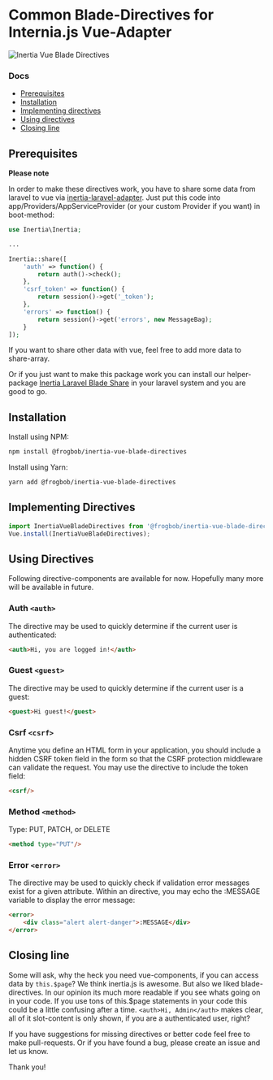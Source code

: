 # Common Blade-Directives for Internia.js Vue-Adapter

![Inertia Vue Blade Directives](http://api.devbar.ultrabold.de/github?text=Inertia.js%20Vue%20Blade-Directives)

### Docs

* [Prerequisites](#prerequisites)
* [Installation](#installation)
* [Implementing directives](#implementing-directives)
* [Using directives](#using-directives)
* [Closing line](#closing-line)

## Prerequisites

**Please note**

In order to make these directives work, you have to share some data from laravel to vue via [inertia-laravel-adapter]().
Just put this code into app/Providers/AppServiceProvider (or your custom Provider if you want) in boot-method:

~~~php
use Inertia\Inertia;

...

Inertia::share([
    'auth' => function() {
        return auth()->check();
    },
    'csrf_token' => function() {
        return session()->get('_token');
    },
    'errors' => function() {
        return session()->get('errors', new MessageBag);
    }
]);

~~~

If you want to share other data with vue, feel free to add more data to share-array.

Or if you just want to make this package work you can install our helper-package [Inertia Laravel Blade Share](https://github.com/frogbob/inertia-laravel-blade-share) in your laravel system and you are good to go.

## Installation

Install using NPM:

~~~sh
npm install @frogbob/inertia-vue-blade-directives
~~~

Install using Yarn:

~~~sh
yarn add @frogbob/inertia-vue-blade-directives
~~~

## Implementing Directives

~~~js
import InertiaVueBladeDirectives from '@frogbob/inertia-vue-blade-directives'
Vue.install(InertiaVueBladeDirectives);
~~~

## Using Directives

Following directive-components are available for now.
Hopefully many more will be available in future.

### Auth `<auth>`
The <auth> directive may be used to quickly determine if the current user is authenticated:

~~~html
<auth>Hi, you are logged in!</auth>
~~~


### Guest `<guest>`
The <guest> directive may be used to quickly determine if the current user is a guest:
~~~html
<guest>Hi guest!</guest>
~~~

### Csrf `<csrf>`
Anytime you define an HTML form in your application, you should include a hidden CSRF token field in the form so that 
the CSRF protection middleware can validate the request. You may use the <csrf> directive to include the token field:
~~~html
<csrf/>
~~~

### Method `<method>`
Type: PUT, PATCH, or DELETE
~~~html
<method type="PUT"/>
~~~

### Error `<error>`
The <error> directive may be used to quickly check if validation error messages exist for a given attribute.
Within an <error> directive, you may echo the :MESSAGE variable to display the error message:
~~~html
<error>
    <div class="alert alert-danger">:MESSAGE</div>
</error>
~~~

## Closing line
Some will ask, why the heck you need vue-components, if you can access data by ```this.$page```?
We think inertia.js is awesome. But also we liked blade-directives.
In our opinion its much more readable if you see whats going on in your code. If you use tons of this.$page statements in your code this could be a little confusing after a time.
```<auth>Hi, Admin</auth>``` makes clear, all of it slot-content is only shown, if you are a authenticated user, right?

If you have suggestions for missing directives or better code feel free to make pull-requests. Or if you have found a bug, please create an issue and let us know.

Thank you!
